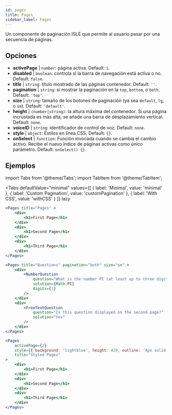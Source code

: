 ```yaml
---
id: pages 
title: Pages
sidebar_label: Pages
---
```


Un componente de paginación ISLE que permite al usuario pasar por una secuencia de páginas.

## Opciones

* __activePage__ | `number`: página activa. Default: `1`.
* __disabled__ | `boolean`: controla si la barra de navegación está activa o no. Default: `false`.
* __title__ | `string`: título mostrado de las páginas contenedor. Default: `''`.
* __pagination__ | `string`: si mostrar la paginación en la `top`, `bottom`, o `both`. Default: `'top'`.
* __size__ | `string`: tamaño de los botones de paginación (ya sea `default`, `lg`, o `sm`). Default: `'default'`.
* __height__ | `(number|string)`: la altura máxima del contenedor. Si una página incrustada es más alta, se añade una barra de desplazamiento vertical. Default: `none`.
* __voiceID__ | `string`: identificador de control de voz. Default: `none`.
* __style__ | `object`: Estilos en línea CSS. Default: `{}`.
* __onSelect__ | `function`: Función invocada cuando se cambia el cambio activo. Recibe el nuevo índice de páginas activas como único parámetro. Default: `onSelect() {}`.


## Ejemplos

import Tabs from '@theme/Tabs';
import TabItem from '@theme/TabItem';

<Tabs
    defaultValue="minimal"
    values={[
        { label: 'Minimal', value: 'minimal' },
        { label: 'Custom Pagination', value: 'customPagination' },
        { label: 'With CSS', value: 'withCSS' }
    ]}
    lazy
>

<TabItem value="minimal">

```jsx live
<Pages title="Pages" >
    <div>
        <h1>First Page</h1>
    </div>
    <div>
        <h1>Second Page</h1>
    </div>
    <div>
        <h1>Third Page</h1>
    </div>
</Pages>
```

</TabItem>

<TabItem value="customPagination" >

```jsx live
<Pages title="Questions" pagination="both" size="sm" >
    <div>
        <NumberQuestion
            question="What is the number PI (at least up to three digits after the decimal point)?"
            solution={Math.PI}
            digits={3}
        />
    </div>
    <div>
        <FreeTextQuestion 
            question="Is this question displayed on the second page?"
            solution="Yes" 
        />
    </div>
</Pages>
```
</TabItem>

<TabItem value="withCSS">

```jsx live
<Pages 
    activePage={2}
    style={{ background: 'lightblue', height: 420, outline: '4px solid black' }} 
    title="Styled Pages"
>
    <div>
        <h1>First Page</h1>
    </div>
    <div>
        <h1>Second Page</h1>
    </div>
    <div>
        <h1>Third Page</h1>
    </div>
</Pages>
```

</TabItem>

</Tabs>


